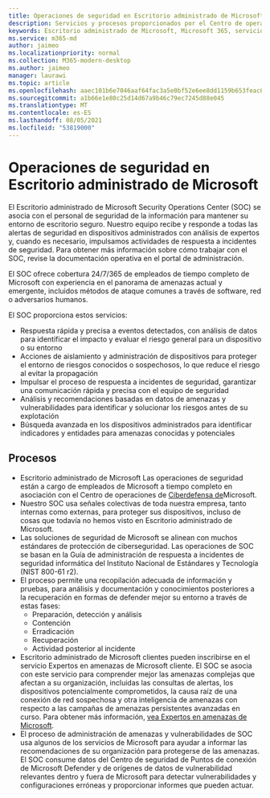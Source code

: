 ```yaml
---
title: Operaciones de seguridad en Escritorio administrado de Microsoft
description: Servicios y procesos proporcionados por el Centro de operaciones de seguridad
keywords: Escritorio administrado de Microsoft, Microsoft 365, servicio, documentación
ms.service: m365-md
author: jaimeo
ms.localizationpriority: normal
ms.collection: M365-modern-desktop
ms.author: jaimeo
manager: laurawi
ms.topic: article
ms.openlocfilehash: aaec101b6e7046aaf64fac3a5e0bf52e6ee8dd1159b653feac63135fdb3446d9
ms.sourcegitcommit: a1b66e1e80c25d14d67a9b46c79ec7245d88e045
ms.translationtype: MT
ms.contentlocale: es-ES
ms.lasthandoff: 08/05/2021
ms.locfileid: "53819000"
---
```

# <a name="security-operations-in-microsoft-managed-desktop"></a>Operaciones de seguridad en Escritorio administrado de Microsoft

El Escritorio administrado de Microsoft Security Operations Center (SOC) se asocia con el personal de seguridad de la información para mantener su entorno de escritorio seguro. Nuestro equipo recibe y responde a todas las alertas de seguridad en dispositivos administrados con análisis de expertos y, cuando es necesario, impulsamos actividades de respuesta a incidentes de seguridad. Para obtener más información sobre cómo trabajar con el SOC, revise la documentación operativa en el portal de administración.

El SOC ofrece cobertura 24/7/365 de empleados de tiempo completo de Microsoft con experiencia en el panorama de amenazas actual y emergente, incluidos métodos de ataque comunes a través de software, red o adversarios humanos.

El SOC proporciona estos servicios:
- Respuesta rápida y precisa a eventos detectados, con análisis de datos para identificar el impacto y evaluar el riesgo general para un dispositivo o su entorno
- Acciones de aislamiento y administración de dispositivos para proteger el entorno de riesgos conocidos o sospechosos, lo que reduce el riesgo al evitar la propagación
- Impulsar el proceso de respuesta a incidentes de seguridad, garantizar una comunicación rápida y precisa con el equipo de seguridad
- Análisis y recomendaciones basadas en datos de amenazas y vulnerabilidades para identificar y solucionar los riesgos antes de su explotación
- Búsqueda avanzada en los dispositivos administrados para identificar indicadores y entidades para amenazas conocidas y potenciales

## <a name="processes"></a>Procesos

- Escritorio administrado de Microsoft Las operaciones de seguridad están a cargo de empleados de Microsoft a tiempo completo en asociación con el Centro de operaciones de [Ciberdefensa de](https://www.microsoft.com/msrc/cdoc)Microsoft. 
- Nuestro SOC usa señales colectivas de toda nuestra empresa, tanto internas como externas, para proteger sus dispositivos, incluso de cosas que todavía no hemos visto en Escritorio administrado de Microsoft.
- Las soluciones de seguridad de Microsoft se alinean con muchos estándares de protección de ciberseguridad. Las operaciones de SOC se basan en la Guía de administración de respuesta a incidentes de seguridad informática del Instituto Nacional de Estándares y Tecnología (NIST 800-61 r2).
- El proceso permite una recopilación adecuada de información y pruebas, para análisis y documentación y conocimientos posteriores a la recuperación en formas de defender mejor su entorno a través de estas fases:
    - Preparación, detección y análisis
    - Contención
    - Erradicación
    - Recuperación
    - Actividad posterior al incidente
- Escritorio administrado de Microsoft clientes pueden inscribirse en el servicio Expertos en amenazas de Microsoft cliente. El SOC se asocia con este servicio para comprender mejor las amenazas complejas que afectan a su organización, incluidas las consultas de alertas, los dispositivos potencialmente comprometidos, la causa raíz de una conexión de red sospechosa y otra inteligencia de amenazas con respecto a las campañas de amenazas persistentes avanzadas en curso. Para obtener más información, [vea Expertos en amenazas de Microsoft](/windows/security/threat-protection/microsoft-defender-atp/microsoft-threat-experts).
- El proceso de administración de amenazas y vulnerabilidades de SOC usa algunos de los servicios de Microsoft para ayudar a informar las recomendaciones de su organización para protegerse de las amenazas. El SOC consume datos del Centro de seguridad de Puntos de conexión de Microsoft Defender y de orígenes de datos de vulnerabilidad relevantes dentro y fuera de Microsoft para detectar vulnerabilidades y configuraciones erróneas y proporcionar informes que pueden actuar.